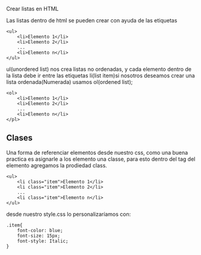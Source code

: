 Crear listas en HTML

Las listas  dentro de html se pueden crear con ayuda de las etiquetas

```
<ul>
	<li>Elemento 1</li>
	<li>Elemento 2</li>
	...
	<li>Elemento n</li>
</ul>
```

ul(unordered list) nos crea listas no ordenadas, y cada elemento dentro de la lista debe ir entre las etiquetas li(list item)si nosotros deseamos crear una lista ordenada(Numerada) usamos ol(ordened list);

```
<ol>
	<li>Elemento 1</li>
	<li>Elemento 2</li>
	...
	<li>Elemento n</li>
</pl>
```

## Clases

Una forma de referenciar elementos desde nuestro css, como una buena practica es asignarle a los elemento una classe, para esto dentro del tag del elemento agregamos la prodiedad class.

```
<ul>
	<li class="item">Elemento 1</li>
	<li class="item">Elemento 2</li>
	...
	<li class="item">Elemento n</li>
</ul>
```
desde nuestro style.css lo personalizaríamos con:

```
.item{
	font-color: blue;
	font-size: 15px;
	font-style: Italic;
}
```

